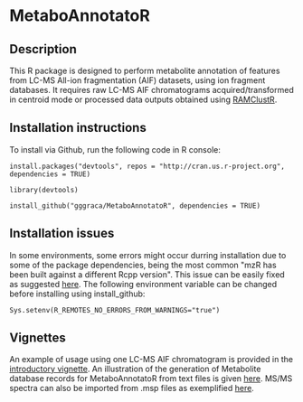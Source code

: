 # MetaboAnnotatoR

## Description
This R package is designed to perform metabolite annotation of features from LC-MS All-ion fragmentation (AIF) datasets, using ion fragment databases.
It requires raw LC-MS AIF chromatograms acquired/transformed in centroid mode or processed data outputs obtained using [RAMClustR](https://github.com/cbroeckl/RAMClustR).

## Installation instructions

To install via Github, run the following code in R console:
```
install.packages("devtools", repos = "http://cran.us.r-project.org", dependencies = TRUE)

library(devtools)

install_github("gggraca/MetaboAnnotatoR", dependencies = TRUE)
```
## Installation issues

In some environments, some errors might occur durring installation due to some of the package dependencies, being the most common "mzR has been built against a different Rcpp version". This issue can be easily fixed as suggested [here](https://support.bioconductor.org/p/134630/). The following environment variable can be changed before installing using install_github:
```
Sys.setenv(R_REMOTES_NO_ERRORS_FROM_WARNINGS="true")
```

## Vignettes
An example of usage using one LC-MS AIF chromatogram is provided in the [introductory vignette](http://htmlpreview.github.io/?https://github.com/gggraca/MetaboAnnotatoR/blob/master/vignettes/introduction.html).
An illustration of the generation of Metabolite database records for MetaboAnnotatoR from text files is given [here](http://htmlpreview.github.io/?https://github.com/gggraca/MetaboAnnotatoR/blob/master/vignettes/gen_library_entry.html). MS/MS spectra can also be imported from .msp files as exemplified [here](http://htmlpreview.github.io/?https://github.com/gggraca/MetaboAnnotatoR/blob/master/vignettes/import_from_msp.html).
